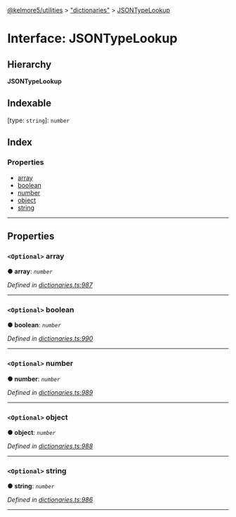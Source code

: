 [@kelmore5/utilities](../README.md) > ["dictionaries"](../modules/_dictionaries_.md) > [JSONTypeLookup](../interfaces/_dictionaries_.jsontypelookup.md)

# Interface: JSONTypeLookup

## Hierarchy

**JSONTypeLookup**

## Indexable

\[type: `string`\]:&nbsp;`number`
## Index

### Properties

* [array](_dictionaries_.jsontypelookup.md#array)
* [boolean](_dictionaries_.jsontypelookup.md#boolean)
* [number](_dictionaries_.jsontypelookup.md#number)
* [object](_dictionaries_.jsontypelookup.md#object)
* [string](_dictionaries_.jsontypelookup.md#string)

---

## Properties

<a id="array"></a>

### `<Optional>` array

**● array**: *`number`*

*Defined in [dictionaries.ts:987](https://github.com/kelmore5/javascript-utilities/blob/33ea4fd/lib/dictionaries.ts#L987)*

___
<a id="boolean"></a>

### `<Optional>` boolean

**● boolean**: *`number`*

*Defined in [dictionaries.ts:990](https://github.com/kelmore5/javascript-utilities/blob/33ea4fd/lib/dictionaries.ts#L990)*

___
<a id="number"></a>

### `<Optional>` number

**● number**: *`number`*

*Defined in [dictionaries.ts:989](https://github.com/kelmore5/javascript-utilities/blob/33ea4fd/lib/dictionaries.ts#L989)*

___
<a id="object"></a>

### `<Optional>` object

**● object**: *`number`*

*Defined in [dictionaries.ts:988](https://github.com/kelmore5/javascript-utilities/blob/33ea4fd/lib/dictionaries.ts#L988)*

___
<a id="string"></a>

### `<Optional>` string

**● string**: *`number`*

*Defined in [dictionaries.ts:986](https://github.com/kelmore5/javascript-utilities/blob/33ea4fd/lib/dictionaries.ts#L986)*

___

